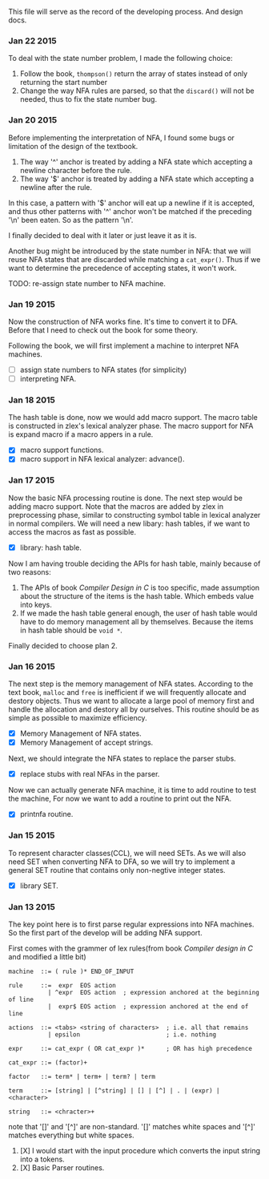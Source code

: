 This file will serve as the record of the developing process. And design docs.

### Jan 22 2015
To deal with the state number problem, I made the following choice:
1. Follow the book, `thompson()` return the array of states instead of only
   returning the start number
2. Change the way NFA rules are parsed, so that the `discard()` will not be
   needed, thus to fix the state number bug.

### Jan 20 2015
Before implementing the interpretation of NFA, I found some bugs or limitation
of the design of the textbook.

1. The way '^' anchor is treated by adding a NFA state which accepting a newline
character before the rule.
2. The way '$' anchor is treated by adding a NFA state which accepting a newline
after the rule.

In this case, a pattern with '$' anchor will eat up a newline if it is accepted,
and thus other patterns with '^' anchor won't be matched if the preceding
'\n' been eaten. So as the pattern '\n'.

I finally decided to deal with it later or just leave it as it is.

Another bug might be introduced by the state number in NFA: that we will reuse
NFA states that are discarded while matching a `cat_expr()`. Thus if we want to
determine the precedence of accepting states, it won't work.

TODO: re-assign state number to NFA machine.

### Jan 19 2015
Now the construction of NFA works fine. It's time to convert it to DFA. Before
that I need to check out the book for some theory.

Following the book, we will first implement a machine to interpret NFA
machines.

- [ ] assign state numbers to NFA states (for simplicity)
- [ ] interpreting NFA.

### Jan 18 2015
The hash table is done, now we would add macro support. The macro
table is constructed in zlex's lexical analyzer phase. The macro
support for NFA is expand macro if a macro appers in a rule.

- [X] macro support functions.
- [X] macro support in NFA lexical analyzer: advance().

### Jan 17 2015
Now the basic NFA processing routine is done. The next step would be adding
macro support. Note that the macros are added by zlex in preprocessing phase,
similar to constructing symbol table in lexical analyzer in normal compilers.
We will need a new libary: hash tables, if we want to access the macros as
fast as possible.

- [X] library: hash table.

Now I am having trouble deciding the APIs for hash table, mainly
because of two reasons:
1. The APIs of book _Compiler Design in C_ is too specific, made
   assumption about the structure of the items is the hash
   table. Which embeds value into keys.
2. If we made the hash table general enough, the user of hash table
   would have to do memory management all by themselves. Because the
   items in hash table should be `void *`.

Finally decided to choose plan 2.

### Jan 16 2015
The next step is the memory management of NFA states. According to the text
book, `malloc` and `free` is inefficient if we will frequently allocate and
destory objects. Thus we want to allocate a large pool of memory first and
handle the allocation and destory all by ourselves. This routine should be as
simple as possible to maximize efficiency.

- [X] Memory Management of NFA states.
- [X] Memory Management of accept strings.

Next, we should integrate the NFA states to replace the parser stubs.
- [X] replace stubs with real NFAs in the parser.

Now we can actually generate NFA machine, it is time to add routine to test
the machine, For now we want to add a routine to print out the NFA.
- [X] printnfa routine.

### Jan 15 2015
To represent character classes(CCL), we will need SETs. As we will also need
SET when converting NFA to DFA, so we will try to implement a general SET
routine that contains only non-negtive integer states.

- [X] library SET.

### Jan 13 2015
The key point here is to first parse regular expressions into NFA machines. So
the first part of the develop will be adding NFA support.

First comes with the grammer of lex rules(from book _Compiler design in C_ and
modified a little bit)
```
machine  ::= ( rule )* END_OF_INPUT

rule     ::=  expr  EOS action
           | ^expr  EOS action  ; expression anchored at the beginning of line
           |  expr$ EOS action  ; expression anchored at the end of line

actions  ::= <tabs> <string of characters>  ; i.e. all that remains
           | epsilon                        ; i.e. nothing

expr     ::= cat_expr ( OR cat_expr )*      ; OR has high precedence

cat_expr ::= (factor)+

factor   ::= term* | term+ | term? | term

term     ::= [string] | [^string] | [] | [^] | . | (expr) | <character>

string   ::= <chracter>+
```
note that '[]' and '[^]' are non-standard. '[]' matches white spaces and '[^]'
matches everything but white spaces.

1. [X] I would start with the input procedure which converts the input string
into a tokens.
2. [X] Basic Parser routines.
